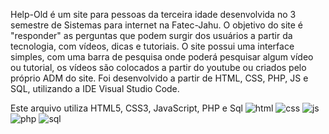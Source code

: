 Help-Old é um site para pessoas da terceira idade desenvolvida no 3 semestre de Sistemas para internet na Fatec-Jahu.
O objetivo do site é "responder" as perguntas que podem surgir dos usuários a partir da tecnologia, com vídeos, dicas e tutoriais.
O site possui uma interface simples, com uma barra de pesquisa onde poderá pesquisar algum vídeo ou tutorial, os vídeos são colocados a partir do youtube ou criados pelo próprio ADM do site.
Foi desenvolvido a partir de HTML, CSS, PHP, JS e SQL, utilizando a IDE Visual Studio Code.

Este arquivo utiliza HTML5, CSS3, JavaScript, PHP e Sql
![html](https://github.com/LucasAndriotti/Site-Help-Old/assets/142509149/fa5348d7-8e49-462b-97aa-d1b5c8562b17)
![css](https://github.com/LucasAndriotti/Site-Help-Old/assets/142509149/a8fd9304-aaaa-4f69-a574-0c6488f4d856)
![js](https://github.com/LucasAndriotti/Site-Help-Old/assets/142509149/21bfe6fe-4c71-4d0c-a074-6f4d711f8a57)
![php](https://github.com/LucasAndriotti/Site-Help-Old/assets/142509149/9fa0c312-7785-43e6-bb90-d22141976037)
![sql](https://github.com/LucasAndriotti/Site-Help-Old/assets/142509149/18d4a643-8955-4087-a627-8e2af10ec783)
